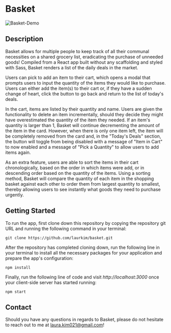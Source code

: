 # Basket 
![Basket-Demo](demo-material/basket-demo.gif)

## Description 
Basket allows for multiple people to keep track of all their communal necessities on a shared grocery list, eradicating the purchase of unneeded goods! Compiled from a React app built without any scaffolding and styled with Sass, Basket renders a list of the daily deals in the market. 

Users can pick to add an item to their cart, which opens a modal that prompts users to input the quantity of the items they would like to purchase. Users can either add the item(s) to their cart or, if they have a sudden change of heart, click the button to go back and return to the list of today's deals. 

In the cart, items are listed by their quantity and name. Users are given the functionality to delete an item incrementally, should they decide they might have overestimated the quantity of the item they needed. If an item's quantity is larger than 1, Basket will continue decrementing the amount of the item in the card. However, when there is only one item left, the item will be completely removed from the card and, in the "Today's Deals" section, the button will toggle from being disabled with a message of "Item in Cart" to now enabled and a message of "Pick a Quantity" to allow users to add items again. 

As an extra feature, users are able to sort the items in their cart chronologically, based on the order in which items were add, or in descending order based on the quantity of the items. Using a sorting method, Basket will compare the quantity of each item in the shopping basket against each other to order them from largest quantity to smallest, thereby allowing users to see instantly what goods they need to purchase urgently. 

## Getting Started

To run the app, first clone down this repository by copying the repository git URL and running the following command in your terminal:

`git clone https://github.com/laurkim/basket.git`

After the repository has completed cloning down, run the following line in your terminal to install all the necessary packages for your application and prepare the app's configuration: 

`npm install`

Finally, run the following line of code and visit *http://localhost:3000* once your client-side server has started running: 

`npm start`

## Contact 

Should you have any questions in regards to Basket, please do not hesitate to reach out to me at laura.kim021@gmail.com! 